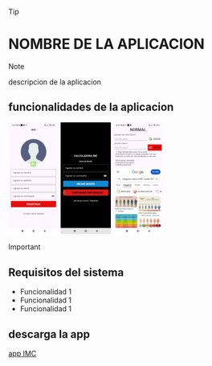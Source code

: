 >[!TIP]
><h1>NOMBRE DE LA APLICACION</h1>

>[!NOTE]   
> <p>descripcion de la aplicacion</p>

<h2>funcionalidades de la aplicacion</h2>
<p><img src="https://github.com/AndyCajas/IMC/blob/master/imagenes/img_registro.jpg?raw=true" width="100" alt=""> <img src="https://raw.githubusercontent.com/AndyCajas/IMC/refs/heads/master/imagenes/img_login.jpg" alt="" width="100">
    <img src="https://github.com/AndyCajas/IMC/blob/master/imagenes/imgfp1.jpg?raw=true" alt="" width="100">
    <img src="" alt="" width="100">
</p>

>[!IMPORTANT]
> <h2>Requisitos del sistema</h2>

<ul>
    <li>Funcionalidad 1</li>
    <li>Funcionalidad 1</li>
    <li>Funcionalidad 1</li>
</ul>
<h2>descarga la app</h2>
<a href="imagenes/IMC.apk">app IMC</a>
